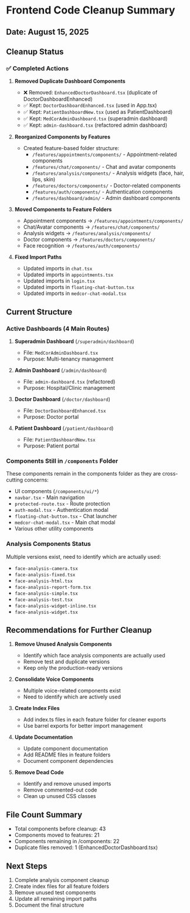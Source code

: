 # Frontend Code Cleanup Summary

## Date: August 15, 2025

## Cleanup Status

### ✅ Completed Actions

1. **Removed Duplicate Dashboard Components**
   - ❌ Removed: `EnhancedDoctorDashboard.tsx` (duplicate of DoctorDashboardEnhanced)
   - ✅ Kept: `DoctorDashboardEnhanced.tsx` (used in App.tsx)
   - ✅ Kept: `PatientDashboardNew.tsx` (used as PatientDashboard)
   - ✅ Kept: `MedCorAdminDashboard.tsx` (superadmin dashboard)
   - ✅ Kept: `admin-dashboard.tsx` (refactored admin dashboard)

2. **Reorganized Components by Features**
   - Created feature-based folder structure:
     - `/features/appointments/components/` - Appointment-related components
     - `/features/chat/components/` - Chat and avatar components
     - `/features/analysis/components/` - Analysis widgets (face, hair, lips, skin)
     - `/features/doctors/components/` - Doctor-related components
     - `/features/auth/components/` - Authentication components
     - `/features/dashboard/admin/` - Admin dashboard components

3. **Moved Components to Feature Folders**
   - Appointment components → `/features/appointments/components/`
   - Chat/Avatar components → `/features/chat/components/`
   - Analysis widgets → `/features/analysis/components/`
   - Doctor components → `/features/doctors/components/`
   - Face recognition → `/features/auth/components/`

4. **Fixed Import Paths**
   - Updated imports in `chat.tsx`
   - Updated imports in `appointments.tsx`
   - Updated imports in `login.tsx`
   - Updated imports in `floating-chat-button.tsx`
   - Updated imports in `medcor-chat-modal.tsx`

## Current Structure

### Active Dashboards (4 Main Routes)
1. **Superadmin Dashboard** (`/superadmin/dashboard`)
   - File: `MedCorAdminDashboard.tsx`
   - Purpose: Multi-tenancy management
   
2. **Admin Dashboard** (`/admin/dashboard`)
   - File: `admin-dashboard.tsx` (refactored)
   - Purpose: Hospital/Clinic management
   
3. **Doctor Dashboard** (`/doctor/dashboard`)
   - File: `DoctorDashboardEnhanced.tsx`
   - Purpose: Doctor portal
   
4. **Patient Dashboard** (`/patient/dashboard`)
   - File: `PatientDashboardNew.tsx`
   - Purpose: Patient portal

### Components Still in `/components` Folder
These components remain in the components folder as they are cross-cutting concerns:
- UI components (`/components/ui/*`)
- `navbar.tsx` - Main navigation
- `protected-route.tsx` - Route protection
- `auth-modal.tsx` - Authentication modal
- `floating-chat-button.tsx` - Chat launcher
- `medcor-chat-modal.tsx` - Main chat modal
- Various other utility components

### Analysis Components Status
Multiple versions exist, need to identify which are actually used:
- `face-analysis-camera.tsx`
- `face-analysis-fixed.tsx`
- `face-analysis-html.tsx`
- `face-analysis-report-form.tsx`
- `face-analysis-simple.tsx`
- `face-analysis-test.tsx`
- `face-analysis-widget-inline.tsx`
- `face-analysis-widget.tsx`

## Recommendations for Further Cleanup

1. **Remove Unused Analysis Components**
   - Identify which face analysis components are actually used
   - Remove test and duplicate versions
   - Keep only the production-ready versions

2. **Consolidate Voice Components**
   - Multiple voice-related components exist
   - Need to identify which are actively used

3. **Create Index Files**
   - Add index.ts files in each feature folder for cleaner exports
   - Use barrel exports for better import management

4. **Update Documentation**
   - Update component documentation
   - Add README files in feature folders
   - Document component dependencies

5. **Remove Dead Code**
   - Identify and remove unused imports
   - Remove commented-out code
   - Clean up unused CSS classes

## File Count Summary
- Total components before cleanup: 43
- Components moved to features: 21
- Components remaining in /components: 22
- Duplicate files removed: 1 (EnhancedDoctorDashboard.tsx)

## Next Steps
1. Complete analysis component cleanup
2. Create index files for all feature folders
3. Remove unused test components
4. Update all remaining import paths
5. Document the final structure